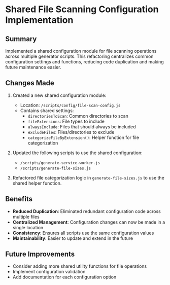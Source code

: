 # Shared File Scanning Configuration Implementation

## Summary
Implemented a shared configuration module for file scanning operations across multiple generator scripts. This refactoring centralizes common configuration settings and functions, reducing code duplication and making future maintenance easier.

## Changes Made

1. Created a new shared configuration module:
   - Location: `/scripts/config/file-scan-config.js`
   - Contains shared settings:
     - `directoriesToScan`: Common directories to scan
     - `fileExtensions`: File types to include
     - `alwaysInclude`: Files that should always be included
     - `excludeFiles`: Files/directories to exclude
     - `categorizeFileByExtension()`: Helper function for file categorization

2. Updated the following scripts to use the shared configuration:
   - `/scripts/generate-service-worker.js`
   - `/scripts/generate-file-sizes.js`

3. Refactored file categorization logic in `generate-file-sizes.js` to use the shared helper function.

## Benefits

- **Reduced Duplication**: Eliminated redundant configuration code across multiple files
- **Centralized Management**: Configuration changes can now be made in a single location
- **Consistency**: Ensures all scripts use the same configuration values
- **Maintainability**: Easier to update and extend in the future

## Future Improvements

- Consider adding more shared utility functions for file operations
- Implement configuration validation
- Add documentation for each configuration option